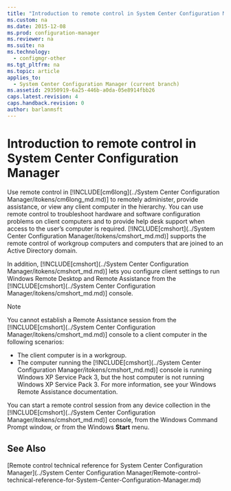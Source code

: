 ```yaml
---
title: "Introduction to remote control in System Center Configuration Manager"
ms.custom: na
ms.date: 2015-12-08
ms.prod: configuration-manager
ms.reviewer: na
ms.suite: na
ms.technology: 
  - configmgr-other
ms.tgt_pltfrm: na
ms.topic: article
applies_to: 
  - System Center Configuration Manager (current branch)
ms.assetid: 29350919-6a25-446b-a0da-05e8914fbb26
caps.latest.revision: 4
caps.handback.revision: 0
author: barlanmsft
---
```

# Introduction to remote control in System Center Configuration Manager
Use remote control in [!INCLUDE[cm6long](../System Center Configuration Manager/itokens/cm6long_md.md)] to remotely administer, provide assistance, or view any client computer in the hierarchy. You can use remote control to troubleshoot hardware and software configuration problems on client computers and to provide help desk support when access to the user’s computer is required. [!INCLUDE[cmshort](../System Center Configuration Manager/itokens/cmshort_md.md)] supports the remote control of workgroup computers and computers that are joined to an Active Directory domain.  
  
 In addition, [!INCLUDE[cmshort](../System Center Configuration Manager/itokens/cmshort_md.md)] lets you configure client settings to run Windows Remote Desktop and Remote Assistance from the [!INCLUDE[cmshort](../System Center Configuration Manager/itokens/cmshort_md.md)] console.  
  
> [!NOTE]  
>  You cannot establish a Remote Assistance session from the [!INCLUDE[cmshort](../System Center Configuration Manager/itokens/cmshort_md.md)] console to a client computer in the following scenarios:  
>   
>  -   The client computer is in a workgroup.  
> -   The computer running the [!INCLUDE[cmshort](../System Center Configuration Manager/itokens/cmshort_md.md)] console is running Windows XP Service Pack 3, but the host computer is not running Windows XP Service Pack 3. For more information, see your Windows Remote Assistance documentation.  
  
 You can start a remote control session from any device collection in the [!INCLUDE[cmshort](../System Center Configuration Manager/itokens/cmshort_md.md)] console, from the Windows Command Prompt window, or from the Windows **Start** menu.  
  
## See Also  
 [Remote control technical reference for System Center Configuration Manager](../System Center Configuration Manager/Remote-control-technical-reference-for-System-Center-Configuration-Manager.md)